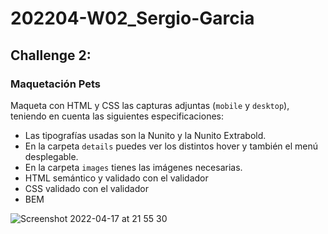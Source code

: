 # 202204-W02_Sergio-Garcia

## Challenge 2:
### Maquetación Pets

Maqueta con HTML y CSS las capturas adjuntas (`mobile` y `desktop`), teniendo en cuenta las siguientes especificaciones:

- Las tipografías usadas son la Nunito y la Nunito Extrabold.
- En la carpeta `details` puedes ver los distintos hover y también el menú desplegable.
- En la carpeta `images` tienes las imágenes necesarias.
- HTML semántico y validado con el validador
- CSS validado con el validador
- BEM


![Screenshot 2022-04-17 at 21 55 30](https://user-images.githubusercontent.com/101208273/163733444-3e75204d-6d46-48d9-8ef3-6e31482c522d.png)
